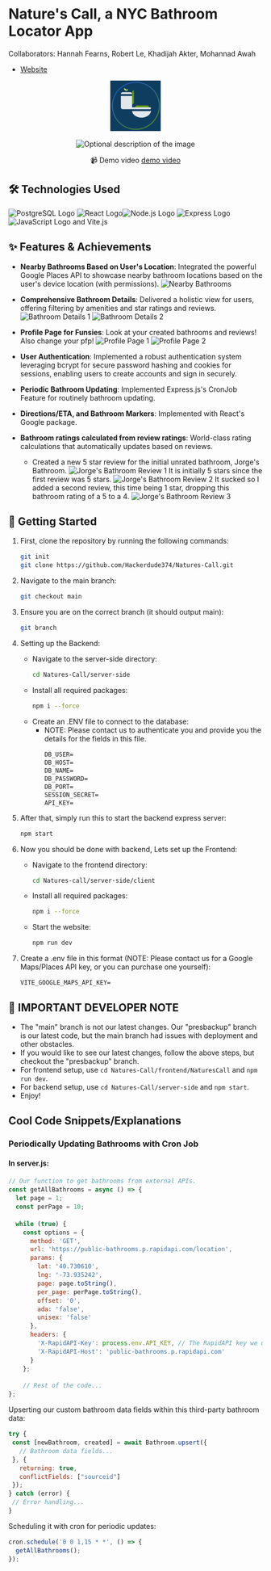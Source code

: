   # Nature's Call, a NYC Bathroom Locator App
  Collaborators: Hannah Fearns, Robert Le, Khadijah Akter, Mohannad Awah

- [Website](https://naturescalls.me/)
<div align = "center">

<img src="server-side/client/src/images/DarkModeLogo.png" alt="Optional description of the image" width="100" height="100">

![Optional description of the image](server-side/client/src/images/Demo.gif)

📹 Demo video [demo video](https://streamable.com/nmahe1)
</div>


## 🛠 Technologies Used

![PostgreSQL Logo](https://upload.wikimedia.org/wikipedia/commons/thumb/2/29/Postgresql_elephant.svg/45px-Postgresql_elephant.svg.png) ![React Logo](https://upload.wikimedia.org/wikipedia/commons/thumb/a/a7/React-icon.svg/45px-React-icon.svg.png)![Node.js Logo](https://upload.wikimedia.org/wikipedia/commons/thumb/d/d9/Node.js_logo.svg/45px-Node.js_logo.svg.png) ![Express Logo](https://upload.wikimedia.org/wikipedia/commons/thumb/6/64/Expressjs.png/45px-Expressjs.png) ![JavaScript Logo](https://upload.wikimedia.org/wikipedia/commons/thumb/9/99/Unofficial_JavaScript_logo_2.svg/45px-Unofficial_JavaScript_logo_2.svg.png) and Vite.js

  
## ✨ Features & Achievements

- **Nearby Bathrooms Based on User's Location**: Integrated the powerful Google Places API to showcase nearby bathroom locations based on the user's device location (with permissions).
  ![Nearby Bathrooms](https://github.com/Hackerdude374/Natures-Call/assets/136039952/43a7ab37-b07c-450a-b341-6607f15fa998)

- **Comprehensive Bathroom Details**: Delivered a holistic view for users, offering filtering by amenities and star ratings and reviews.
  ![Bathroom Details 1](https://github.com/Hackerdude374/Natures-Call/assets/136039952/0ac6e234-fbfb-4fad-8a98-434943164e81)
  ![Bathroom Details 2](https://github.com/Hackerdude374/Natures-Call/assets/136039952/23e234c1-6e95-4898-91c3-3756443c6036)

- **Profile Page for Funsies**: Look at your created bathrooms and reviews! Also change your pfp!
  ![Profile Page 1](https://github.com/Hackerdude374/Natures-Call/assets/136039952/bffaab67-173c-40f0-a8df-19ac6e93973e)
  ![Profile Page 2](https://github.com/Hackerdude374/Natures-Call/assets/136039952/ef78037c-6d25-4e3c-a60d-88d2fd7db09d)

- **User Authentication**: Implemented a robust authentication system leveraging bcrypt for secure password hashing and cookies for sessions, enabling users to create accounts and sign in securely.

- **Periodic Bathroom Updating**: Implemented Express.js's CronJob Feature for routinely bathroom updating.

- **Directions/ETA, and Bathroom Markers**: Implemented with React's Google package.

- **Bathroom ratings calculated from review ratings**: World-class rating calculations that automatically updates based on reviews.

  - Created a new 5 star review for the initial unrated bathroom, Jorge's Bathroom.
    ![Jorge's Bathroom Review 1](https://github.com/Hackerdude374/Natures-Call/assets/136039952/940c2fbe-c23b-4ed0-adda-369f49f4b73f)
    It is initially 5 stars since the first review was 5 stars.
    ![Jorge's Bathroom Review 2](https://github.com/Hackerdude374/Natures-Call/assets/136039952/c8104fa9-ffa5-4a79-b252-355b72ed859f)
    It sucked so I added a second review, this time being 1 star, dropping this bathroom rating of a 5 to a 4.
    ![Jorge's Bathroom Review 3](https://github.com/Hackerdude374/Natures-Call/assets/136039952/fd6e87d2-8844-49c9-b64c-751a34244f08)


## 🔧 Getting Started

1. First, clone the repository by running the following commands:
    ```bash
    git init
    git clone https://github.com/Hackerdude374/Natures-Call.git
    ```

2. Navigate to the main branch:
    ```bash
    git checkout main
    ```

3. Ensure you are on the correct branch (it should output main):
    ```bash
    git branch
    ```

4. Setting up the Backend:
    - Navigate to the server-side directory:
        ```bash
        cd Natures-Call/server-side
        ```
    - Install all required packages:
        ```bash
        npm i --force
        ```
    - Create an .ENV file to connect to the database:
        - NOTE: Please contact us to authenticate you and provide you the details for the fields in this file.
            ```plaintext
            DB_USER=
            DB_HOST=
            DB_NAME=
            DB_PASSWORD=
            DB_PORT=
            SESSION_SECRET=
            API_KEY=
            ```

5. After that, simply run this to start the backend express server:
    ```bash
    npm start
    ```

6. Now you should be done with backend, Lets set up the Frontend:
    - Navigate to the frontend directory:
        ```bash
        cd Natures-call/server-side/client
        ```
    - Install all required packages:
        ```bash
        npm i --force
        ```
    - Start the website:
        ```bash
        npm run dev
        ```

7. Create a .env file in this format (NOTE: Please contact us for a Google Maps/Places API key, or you can purchase one yourself):
    ```plaintext
    VITE_GOOGLE_MAPS_API_KEY=
    ```

## 📝 IMPORTANT DEVELOPER NOTE

- The "main" branch is not our latest changes. Our "presbackup" branch is our latest code, but the main branch had issues with deployment and other obstacles.
- If you would like to see our latest changes, follow the above steps, but checkout the "presbackup" branch.
- For frontend setup, use `cd Natures-Call/frontend/NaturesCall` and `npm run dev`.
- For backend setup, use `cd Natures-Call/server-side` and `npm start`.
- Enjoy!

## Cool Code Snippets/Explanations

### Periodically Updating Bathrooms with Cron Job

#### In server.js:

```javascript
// Our function to get bathrooms from external APIs.
const getAllBathrooms = async () => {
  let page = 1;
  const perPage = 10;

  while (true) {
    const options = {
      method: 'GET',
      url: 'https://public-bathrooms.p.rapidapi.com/location',
      params: {
        lat: '40.730610',
        lng: '-73.935242',
        page: page.toString(),
        per_page: perPage.toString(),
        offset: '0',
        ada: 'false',
        unisex: 'false'
      },
      headers: {
        'X-RapidAPI-Key': process.env.API_KEY, // The RapidAPI key we used (our third party bathroom data)
        'X-RapidAPI-Host': 'public-bathrooms.p.rapidapi.com'
      }
    };

    // Rest of the code...
};
```
Upserting our custom bathroom data fields within this third-party bathroom data:
 ```javascript
try {
  const [newBathroom, created] = await Bathroom.upsert({
    // Bathroom data fields...
  }, {
    returning: true,
    conflictFields: ["sourceid"]
  });
} catch (error) {
  // Error handling...
}
```

Scheduling it with cron for periodic updates:
```javascript
cron.schedule('0 0 1,15 * *', () => {
  getAllBathrooms();
});
```
